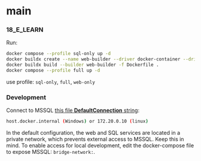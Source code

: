 # main


### 18_E_LEARN

Run:

```sh
docker compose --profile sql-only up -d
docker buildx create --name web-builder --driver docker-container --driver-opt network=18_e_learn_private-network --use
docker buildx build --builder web-builder -f Dockerfile .
docker compose --profile full up -d
```
use profile: `sql-only`, `full`, `web-only`

### Development

Connect to MSSQL [this file **DefaultConnection** string](./18_E_LEARN/18_E_LEARN.Web/appsettings.json):

```bash 
host.docker.internal (Windows) or 172.20.0.10 (linux)
```

In the default configuration, the web and SQL services are located in a private network, which prevents external access to MSSQL. Keep this in mind. To enable access for local development, edit the docker-compose file to expose MSSQL: `bridge-network:`.